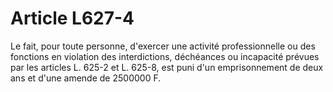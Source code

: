 # Article L627-4

Le fait, pour toute personne, d'exercer une activité professionnelle ou des fonctions en violation des interdictions, déchéances ou incapacité prévues par les articles L. 625-2 et L. 625-8, est puni d'un emprisonnement de deux ans et d'une amende de 2500000 F.